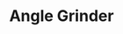 ---
title: "Angle Grinder"
linkTitle: "Angle Grinder"
description: >
  Medium-power hand tool used for medium-sized cutting and sanding jobs. 
---